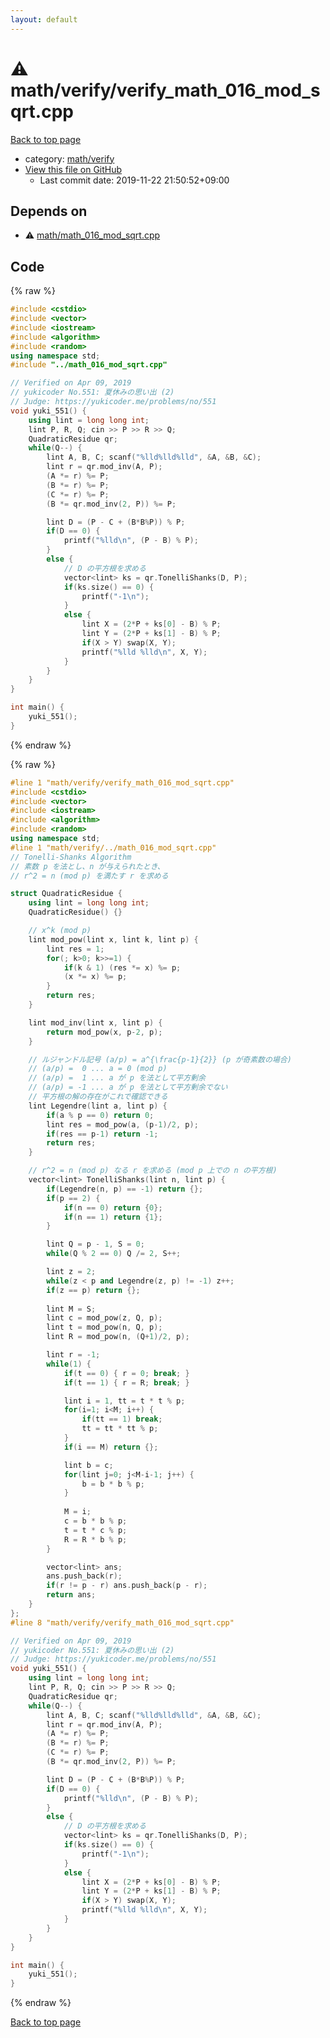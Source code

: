 ```yaml
---
layout: default
---
```


<!-- mathjax config similar to math.stackexchange -->
<script type="text/javascript" async
  src="https://cdnjs.cloudflare.com/ajax/libs/mathjax/2.7.5/MathJax.js?config=TeX-MML-AM_CHTML">
</script>
<script type="text/x-mathjax-config">
  MathJax.Hub.Config({
    TeX: { equationNumbers: { autoNumber: "AMS" }},
    tex2jax: {
      inlineMath: [ ['$','$'] ],
      processEscapes: true
    },
    "HTML-CSS": { matchFontHeight: false },
    displayAlign: "left",
    displayIndent: "2em"
  });
</script>

<script type="text/javascript" src="https://cdnjs.cloudflare.com/ajax/libs/jquery/3.4.1/jquery.min.js"></script>
<script src="https://cdn.jsdelivr.net/npm/jquery-balloon-js@1.1.2/jquery.balloon.min.js" integrity="sha256-ZEYs9VrgAeNuPvs15E39OsyOJaIkXEEt10fzxJ20+2I=" crossorigin="anonymous"></script>
<script type="text/javascript" src="../../../assets/js/copy-button.js"></script>
<link rel="stylesheet" href="../../../assets/css/copy-button.css" />


# :warning: math/verify/verify_math_016_mod_sqrt.cpp

<a href="../../../index.html">Back to top page</a>

* category: <a href="../../../index.html#8a171886c06d04ba11b1e6cabfe6b499">math/verify</a>
* <a href="{{ site.github.repository_url }}/blob/master/math/verify/verify_math_016_mod_sqrt.cpp">View this file on GitHub</a>
    - Last commit date: 2019-11-22 21:50:52+09:00




## Depends on

* :warning: <a href="../math_016_mod_sqrt.cpp.html">math/math_016_mod_sqrt.cpp</a>


## Code

<a id="unbundled"></a>
{% raw %}
```cpp
#include <cstdio>
#include <vector>
#include <iostream>
#include <algorithm>
#include <random>
using namespace std;
#include "../math_016_mod_sqrt.cpp"

// Verified on Apr 09, 2019
// yukicoder No.551: 夏休みの思い出 (2)
// Judge: https://yukicoder.me/problems/no/551
void yuki_551() {
    using lint = long long int;
    lint P, R, Q; cin >> P >> R >> Q;
    QuadraticResidue qr;
    while(Q--) {
        lint A, B, C; scanf("%lld%lld%lld", &A, &B, &C);
        lint r = qr.mod_inv(A, P);
        (A *= r) %= P;
        (B *= r) %= P;
        (C *= r) %= P;
        (B *= qr.mod_inv(2, P)) %= P;

        lint D = (P - C + (B*B%P)) % P;
        if(D == 0) {
            printf("%lld\n", (P - B) % P);
        }
        else {
            // D の平方根を求める
            vector<lint> ks = qr.TonelliShanks(D, P);
            if(ks.size() == 0) {
                printf("-1\n");
            }
            else {
                lint X = (2*P + ks[0] - B) % P;
                lint Y = (2*P + ks[1] - B) % P;
                if(X > Y) swap(X, Y);
                printf("%lld %lld\n", X, Y);
            }
        }
    }
}

int main() {
    yuki_551();
}

```
{% endraw %}

<a id="bundled"></a>
{% raw %}
```cpp
#line 1 "math/verify/verify_math_016_mod_sqrt.cpp"
#include <cstdio>
#include <vector>
#include <iostream>
#include <algorithm>
#include <random>
using namespace std;
#line 1 "math/verify/../math_016_mod_sqrt.cpp"
// Tonelli-Shanks Algorithm
// 素数 p を法とし、n が与えられたとき、
// r^2 = n (mod p) を満たす r を求める

struct QuadraticResidue {
    using lint = long long int;
    QuadraticResidue() {}

    // x^k (mod p)
    lint mod_pow(lint x, lint k, lint p) {
        lint res = 1;
        for(; k>0; k>>=1) {
            if(k & 1) (res *= x) %= p;
            (x *= x) %= p;
        }
        return res;
    }

    lint mod_inv(lint x, lint p) {
        return mod_pow(x, p-2, p);
    }

    // ルジャンドル記号 (a/p) = a^{\frac{p-1}{2}} (p が奇素数の場合)
    // (a/p) =  0 ... a = 0 (mod p)
    // (a/p) =  1 ... a が p を法として平方剰余
    // (a/p) = -1 ... a が p を法として平方剰余でない
    // 平方根の解の存在がこれで確認できる
    lint Legendre(lint a, lint p) {
        if(a % p == 0) return 0;
        lint res = mod_pow(a, (p-1)/2, p);
        if(res == p-1) return -1;
        return res;
    }

    // r^2 = n (mod p) なる r を求める (mod p 上での n の平方根)
    vector<lint> TonelliShanks(lint n, lint p) {
        if(Legendre(n, p) == -1) return {};
        if(p == 2) {
            if(n == 0) return {0};
            if(n == 1) return {1};
        }

        lint Q = p - 1, S = 0;
        while(Q % 2 == 0) Q /= 2, S++;

        lint z = 2;
        while(z < p and Legendre(z, p) != -1) z++;
        if(z == p) return {};
        
        lint M = S;
        lint c = mod_pow(z, Q, p);
        lint t = mod_pow(n, Q, p);
        lint R = mod_pow(n, (Q+1)/2, p);

        lint r = -1;
        while(1) {
            if(t == 0) { r = 0; break; }
            if(t == 1) { r = R; break; }

            lint i = 1, tt = t * t % p;
            for(i=1; i<M; i++) {
                if(tt == 1) break;
                tt = tt * tt % p;
            }
            if(i == M) return {};

            lint b = c;
            for(lint j=0; j<M-i-1; j++) {
                b = b * b % p;
            }
            
            M = i;
            c = b * b % p;
            t = t * c % p;
            R = R * b % p;
        }

        vector<lint> ans;
        ans.push_back(r);
        if(r != p - r) ans.push_back(p - r);
        return ans;
    }
};
#line 8 "math/verify/verify_math_016_mod_sqrt.cpp"

// Verified on Apr 09, 2019
// yukicoder No.551: 夏休みの思い出 (2)
// Judge: https://yukicoder.me/problems/no/551
void yuki_551() {
    using lint = long long int;
    lint P, R, Q; cin >> P >> R >> Q;
    QuadraticResidue qr;
    while(Q--) {
        lint A, B, C; scanf("%lld%lld%lld", &A, &B, &C);
        lint r = qr.mod_inv(A, P);
        (A *= r) %= P;
        (B *= r) %= P;
        (C *= r) %= P;
        (B *= qr.mod_inv(2, P)) %= P;

        lint D = (P - C + (B*B%P)) % P;
        if(D == 0) {
            printf("%lld\n", (P - B) % P);
        }
        else {
            // D の平方根を求める
            vector<lint> ks = qr.TonelliShanks(D, P);
            if(ks.size() == 0) {
                printf("-1\n");
            }
            else {
                lint X = (2*P + ks[0] - B) % P;
                lint Y = (2*P + ks[1] - B) % P;
                if(X > Y) swap(X, Y);
                printf("%lld %lld\n", X, Y);
            }
        }
    }
}

int main() {
    yuki_551();
}

```
{% endraw %}

<a href="../../../index.html">Back to top page</a>

